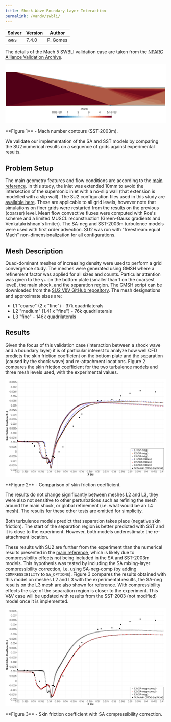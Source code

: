 ```yaml
---
title: Shock-Wave Boundary-Layer Interaction
permalink: /vandv/swbli/
---
```


| Solver | Version | Author |
| --- | --- | --- |
| `RANS` | 7.4.0 | P. Gomes |

The details of the Mach 5 SWBLI validation case are taken from the [NPARC Alliance Validation Archive](https://www.grc.nasa.gov/www/wind/valid/m5swbli/m5swbli.html).

<p align="center">
<img src="/vandv_files/swbli/mach.png" alt="Mach number contours (SST-2003m)" />
</p>
**Figure 1** - Mach number contours (SST-2003m).

We validate our implementation of the SA and SST models by comparing the SU2 numerical results on a sequence of grids against experimental results.

## Problem Setup

The main geometry features and flow conditions are according to the [main reference](https://www.grc.nasa.gov/www/wind/valid/m5swbli/m5swbli.html). In this study, the inlet was extended 10mm to avoid the intersection of the supersonic inlet with a no-slip wall (that extension is modelled with a slip wall).
The SU2 configuration files used in this study are [available here](https://github.com/su2code/SU2/blob/develop/TestCases/vandv/rans/swbli/).
These are applicable to all grid levels, however note that simulations on finer grids were restarted from the results on the previous (coarser) level.
Mean flow convective fluxes were computed with Roe's scheme and a limited MUSCL reconstruction (Green-Gauss gradients and Venkatakrishnan's limiter).
The SA-neg and SST-2003m turbulence models were used with first order advection.
SU2 was run with "freestream equal Mach" non-dimensionalization for all configurations.

## Mesh Description

Quad-dominant meshes of increasing density were used to perform a grid convergence study.
The meshes were generated using GMSH where a refinement factor was applied for all sizes and counts.
Particular attention was given to the y+ on the bottom plate (smaller than 1 on the coarsest level), the main shock, and the separation region.
The GMSH script can be downloaded from the [SU2 V&V GitHub repository](https://github.com/su2code/VandV/tree/master/rans/swbli).
The mesh designations and approximate sizes are:

- L1 "coarse" (2 x "fine") - 37k quadrilaterals
- L2 "medium" (1.41 x "fine") - 76k quadrilaterals
- L3 "fine" - 146k quadrilaterals

## Results

Given the focus of this validation case (interaction between a shock wave and a boundary layer) it is of particular interest to analyze how well CFD predicts the skin friction coefficient on the bottom plate and the separation (caused by the shock wave) and re-attachment locations.
Figure 2 compares the skin friction coefficient for the two turbulence models and three mesh levels used, with the experimental values.

<p align="center">
<img src="/vandv_files/swbli/cf.png" alt="Comparison of skin friction coefficient." />
</p>
**Figure 2** - Comparison of skin friction coefficient.

The results do not change significantly between meshes L2 and L3, they were also not sensitive to other perturbations such as refining the mesh around the main shock, or global refinement (i.e. what would be an L4 mesh). The results for these other tests are omitted for simplicity.

Both turbulence models predict that separation takes place (negative skin friction). The start of the separation region is better predicted with SST and it is close to the experiment. However, both models underestimate the re-attachment location.

These results with SU2 are further from the experiment than the numerical results presented in the [main reference](https://www.grc.nasa.gov/www/wind/valid/m5swbli/m5swbli.html), which is likely due to compressibility effects not being included in the SA and SST-2003m models.
This hypothesis was tested by including the SA mixing-layer compressibility correction, i.e. using SA-neg-comp (by adding `COMPRESSIBILITY` to `SA_OPTIONS`).
Figure 3 compares the results obtained with this model on meshes L2 and L3 with the experimental results, the SA-neg results on the L3 mesh are also shown for reference.
With compressibility effects the size of the separation region is closer to the experiment.
This V&V case will be updated with results from the SST-2003 (not modified) model once it is implemented.

<p align="center">
<img src="/vandv_files/swbli/cf_comp.png" alt="Skin friction coefficient with SA compressibility correction." />
</p>
**Figure 3** - Skin friction coefficient with SA compressibility correction.
